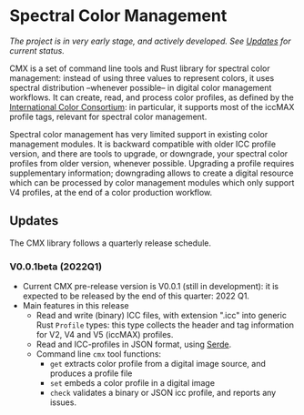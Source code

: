 # Spectral Color Management

*The project is in very early stage, and actively developed. 
See [Updates](#updates) for current status.*

CMX is a set of command line tools and Rust library for spectral color management:
instead of using three values to represent colors, it uses spectral distribution –whenever possible– 
in digital color management workflows.
It can create, read, and process color profiles, as defined by the [International Color Consortium](color.org):
in particular, it supports most of the iccMAX profile tags, relevant for spectral color management.

Spectral color management has very limited support in existing color management modules.
It is backward compatible with older ICC profile version, and there are tools to upgrade, or downgrade, 
your spectral color profiles from older version, whenever possible.
Upgrading a profile requires supplementary information; downgrading allows to create a digital resource which can be processed by color management modules which only support V4 profiles, at the end of a color production workflow.





## Updates

The CMX library follows a quarterly release schedule.

### V0.0.1beta (2022Q1)

- Current CMX pre-release version is V0.0.1 (still in development):
it is expected to be released by the end of this quarter: 2022 Q1.
- Main features in this release
    - Read and write (binary) ICC files, with extension ".icc" into generic Rust `Profile` types:
    this type collects the header and tag information for V2, V4 and V5 (iccMAX) profiles.
    - Read and ICC-profiles in JSON format, using [Serde](https://serde.rs).
    - Command line `cmx` tool functions:
        - `get` extracts color profile from a digital image source, and produces a profile file
        - `set` embeds a color profile in a digital image
        - `check` validates a binary or JSON icc profile, and reports any issues.





